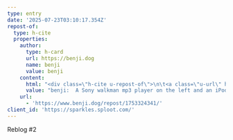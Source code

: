 ```yaml
---
type: entry
date: '2025-07-23T03:10:17.354Z'
repost-of:
  type: h-cite
  properties:
    author:
      type: h-card
      url: https://benji.dog
      name: benji
      value: benji
    content:
      html: "<div class=\"h-cite u-repost-of\">\n\t<a class=\"u-url\" href=\"https://benji.dog/notes/1751264940/\">benji</a>:\n\t<blockquote class=\"e-content\"><img alt=\"A Sony walkman mp3 player on the left and an iPod on the right both playing the track CORTEX IMPLANT\" class=\"u-photo\" src=\"https://benji.dog/uploads/1751264625_20250630_003250.jpg\"/>\n\t\t<p>Had to add all the songs to my mp3 players after the listening party for the new <a href=\"https://corteximplant.com/@revengeday\">Revengeday</a> LP: <a href=\"https://revengeday.bandcamp.com/album/kybernetik-lp-3\">https://revengeday.bandcamp.com/album/kybernetik-lp-3</a></p></blockquote>\n</div>\n\n\t\t<p>Reblog #1</p>"
      value: "benji:  A Sony walkman mp3 player on the left and an iPod on the right both playing the track CORTEX IMPLANT\nHad to add all the songs to my mp3 players after the listening party for the new Revengeday LP: https://revengeday.bandcamp.com/album/kybernetik-lp-3\nReblog #1"
    url:
      - 'https://www.benji.dog/repost/1753324341/'
client_id: 'https://sparkles.sploot.com/'
---
```


Reblog #2